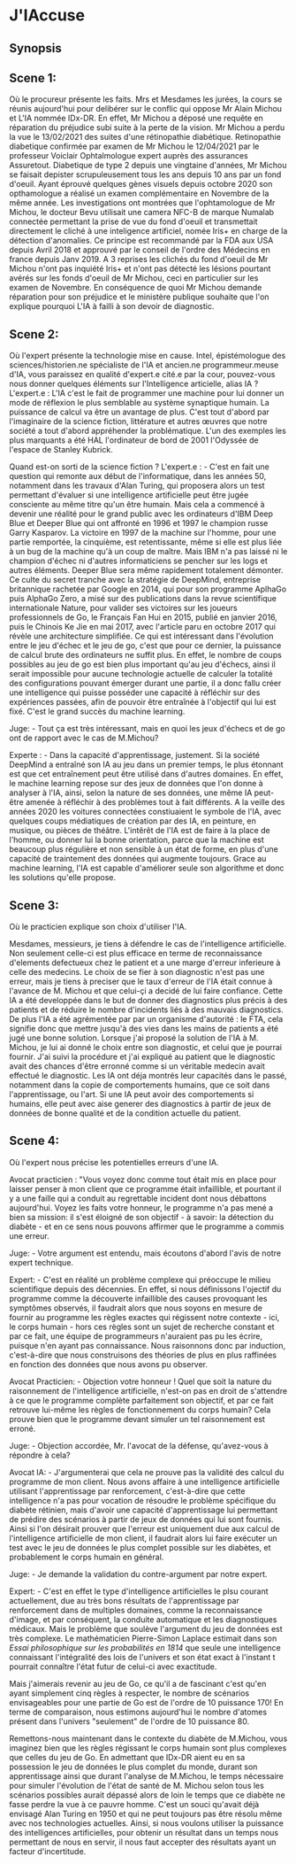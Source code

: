 # J'IAccuse

## Synopsis

## Scene 1:

Où le procureur présente les faits.
Mrs et Mesdames les jurées, la cours se réunis aujourd'hui pour delibérer sur le conflic qui oppose Mr Alain Michou et L'IA nommée IDx-DR.
En effet, Mr Michou a déposé une requête en réparation du préjudice subi suite à la perte de la vision.
Mr Michou a perdu la vue le 13/02/2021 des suites d'une rétinopathie diabétique.
Retinopathie diabetique confirmée par examen de Mr Michou le 12/04/2021 par le professeur Voiclair Ophtalmologue expert auprès des assurances Assuretout.
Diabetique de type 2 depuis une vingtaine d'années, Mr Michou se faisait depister scrupuleusement tous les ans depuis 10 ans par un fond d'oeuil.
Ayant éprouvé quelques gènes visuels depuis octobre 2020 son opthamologue a réalisé un examen complémentaire en Novembre de la même année.
Les investigations ont montrées que l'ophtamologue de Mr Michou, le docteur Bevu utilisait une camera NFC-B de marque Numalab connectée permettant la prise de vue du fond d'oeuil et transmettait directement le cliché à une inteligence artificiel, nomée Iris+ en charge de la détection d'anomalies.
Ce principe est recommandé par la FDA aux USA depuis Avril 2018 et approuvé par le conseil de l'ordre des Médecins en france depuis Janv 2019.
A 3 reprises les clichés du fond d'oeuil de Mr Michou n'ont pas inquiété Iris+ et n'ont pas détecté les lésions pourtant avérés sur les fonds d'oeuil de Mr Michou, ceci en particulier sur les examen de Novembre.
En conséquence de quoi Mr Michou demande réparation pour son préjudice
et le ministère publique souhaite que l'on explique pourquoi L'IA à failli à son devoir de diagnostic.



## Scene 2:

Où l'expert présente la technologie mise en cause.
Intel, épistémologue des sciences/historien.ne spécialiste de l'IA et ancien.ne programmeur.meuse d'IA, vous paraissez en qualité d'expert.e cité.e par la cour, pouvez-vous nous donner quelques éléments sur l'Intelligence articielle, alias IA ?
L'expert.e : L'IA c'est le fait de programmer une machine pour lui donner un mode de réflexion le plus semblable au système synaptique humain. La puissance de calcul va être un avantage de plus.
C'est tout d'abord par l'imaginaire de la science fiction, littérature et autres œuvres que notre société a tout d'abord appréhender la problématique. L'un des exemples les plus marquants a été HAL l'ordinateur de bord de 2001 l'Odyssée de l'espace de Stanley Kubrick.

Quand est-on sorti de la science fiction ?
L'expert.e : - C'est en fait une question qui remonte aux début de l'informatique, dans les années 50, notamment dans les travaux d'Alan Turing, qui proposera alors un test permettant d'évaluer si une intelligence artificielle peut être jugée consciente au même titre qu'un être humain. Mais cela a commencé à devenir une réalité pour le grand public avec les ordinateurs d'IBM Deep Blue et Deeper Blue qui ont affronté en 1996 et 1997 le champion russe Garry Kasparov. La victoire en 1997 de la machine sur l'homme, pour une partie remportée, la cinquième, est retentissante, même si elle est plus liée à un bug de la machine qu'à un coup de maître. Mais IBM n'a pas laissé ni le champion d'échec ni d'autres informaticiens se pencher sur les logs et autres éléments. Deeper Blue sera même rapidement totalement démonter.
Ce culte du secret tranche avec la stratégie de DeepMind, entreprise britannique rachetée par Google en 2014, qui pour son programme AplhaGo puis AlphaGo Zero, a misé sur des publications dans la revue scientifique internationale Nature, pour valider ses victoires sur les joueurs professionnels de Go, le Français Fan Hui en 2015, publié en janvier 2016, puis le Chinois Ke Jie en mai 2017, avec l'article paru en octobre 2017 qui révèle une architecture simplifiée.
Ce qui est intéressant dans l'évolution entre le jeu d'échec et le jeu de go, c'est que pour ce dernier, la puissance de calcul brute des ordinateurs ne suffit plus. En effet, le nombre de coups possibles au jeu de go est bien plus important qu'au jeu d'échecs, ainsi il serait impossible pour aucune technologie actuelle de calculer la totalité des configurations pouvant émerger durant une partie, il a donc fallu créer une intelligence qui puisse posséder une capacité à réfléchir sur des expériences passées, afin de pouvoir être entraînée à l'objectif qui lui est fixé. C'est le grand succès du machine learning.

Juge: - Tout ça est très intéressant, mais en quoi les jeux d'échecs et de go ont de rapport avec le cas de M.Michou?

Experte : - Dans la capacité d'apprentissage, justement. Si la société DeepMind a entraîné son IA au jeu dans un premier temps, le plus étonnant est que cet entraînement peut être utilisé dans d'autres domaines. En effet, le machine learning repose sur des jeux de données que l'on donne à analyser à l'IA, ainsi, selon la nature de ses données, une même IA peut-être amenée à réfléchir à des problèmes tout à fait différents. A la veille des années 2020 les voitures connectées constiuaient le symbole de l'IA, avec quelques coups médiatiques de création par des IA, en peinture, en musique, ou pièces de théâtre.
L'intêrêt de l'IA est de faire à la place de l'homme, ou donner lui la bonne orientation, parce que la machine est beaucoup plus régulière et non sensible à un état de forme, en plus d'une capacité de traintement des données qui augmente toujours. Grace au machine learning, l'IA est capable d'améliorer seule son algorithme et donc les solutions qu'elle propose.

## Scene 3:

Où le practicien explique son choix d'utiliser l'IA.

Mesdames, messieurs, je tiens à défendre le cas de l'intelligence artificielle. Non seulement celle-ci est plus efficace en terme de reconnaissance d'elements defectueux chez le patient et a une marge d'erreur inferieure à celle des medecins. Le choix de se fier à son diagnostic n'est pas une erreur, mais je tiens à preciser que le taux d'erreur de l'IA était connue à l'avance de M. Michou et que celui-çi a decidé de lui faire confiance. Cette IA a été developpée dans le but de donner des diagnostics plus précis à des patients et de réduire le nombre d'incidents liés à des mauvais diagnostics. De plus l'IA a été agrémentée par par un organisme d'autorité : le FTA, cela signifie donc que mettre jusqu'à des vies dans les mains de patients a été jugé une bonne solution. Lorsque j'ai proposé la solution de l'IA à M. Michou, je lui ai donné le choix entre son diagnostic, et celui que je pourrai fournir. J'ai suivi la procédure et j'ai expliqué au patient que le diagnostic avait des chances d'être erronné comme si un véritable medecin avait effectué le diagnostic. Les IA ont déja montrés leur capacités dans le passé, notamment dans la copie de comportements humains, que ce soit dans l'apprentissage, ou l'art. Si une IA peut avoir des comportements si humains, elle peut avec aise generer des diagnostics à partir de jeux de données de bonne qualité et de la condition actuelle du patient.

## Scene 4:

Où l'expert nous précise les potentielles erreurs d'une IA.

Avocat practicien : "Vous voyez donc comme tout était mis en place pour laisser penser à mon client que ce programme était infaillible, et pourtant il y a une faille qui a conduit au regrettable incident dont nous débattons aujourd'hui. Voyez les faits votre honneur, le programme n'a pas mené a bien sa mission: il s'est éloigné de son objectif - à savoir: la détection du diabète - et en ce sens nous pouvons affirmer que le programme a commis une erreur.

Juge: - Votre argument est entendu, mais écoutons d'abord l'avis de notre expert technique.

Expert: - C'est en réalité un problème complexe qui préoccupe le milieu scientifique depuis des décennies. En effet, si nous définissons l'ojectif du programme comme la découverte infaillible des causes provoquant les symptômes observés, il faudrait alors que nous soyons en mesure de fournir au programme les règles exactes qui régissent notre contexte - ici, le corps humain - hors ces règles sont un sujet de recherche constant et par ce fait, une équipe de programmeurs n'auraient pas pu les écrire, puisque n'en ayant pas connaissance. Nous raisonnons donc par induction, c'est-à-dire que nous construisons des théories de plus en plus raffinées en fonction des données que nous avons pu observer.

Avocat Practicien: - Objection votre honneur ! Quel que soit la nature du raisonnement de l'intelligence artificielle, n'est-on pas en droit de s'attendre à ce que le programme complète parfaitement son objectif, et par ce fait retrouve lui-même les règles de fonctionnement du corps humain? Cela prouve bien que le programme devant simuler un tel raisonnement est erroné.

Juge: - Objection accordée, Mr. l'avocat de la défense, qu'avez-vous à répondre à cela?

Avocat IA: - J'argumenterai que cela ne prouve pas la validité des calcul du programme de mon client. Nous avons affaire à une intelligence artificielle utilisant l'apprentissage par renforcement, c'est-à-dire que cette intelligence n'a pas pour vocation de résoudre le problème spécifique du diabète rétinien, mais d'avoir une capacité d'apprentissage lui permettant de prédire des scénarios à partir de jeux de données qui lui sont fournis. Ainsi si l'on désirait prouver que l'erreur est uniquement due aux calcul de l'intelligence artificielle de mon client, il faudrait alors lui faire exécuter un test avec le jeu de données le plus complet possible sur les diabètes, et probablement le corps humain en général.

Juge: - Je demande la validation du contre-argument par notre expert.

Expert: - C'est en effet le type d'intelligence artificielles le plsu courant actuellement, due au très bons résultats de l'apprentissage par renforcement dans de multiples domaines, comme la reconnaissance d'image, et par conséquent, la conduite automatique et les diagnostiques médicaux. Mais le problème que soulève l'argument du jeu de données est très complexe. Le mathématicien Pierre-Simon Laplace estimait dans son *Essai philosophique sur les probabilités en 1814* que seule une intelligence connaissant l'intégralité des lois de l'univers et son état exact à l'instant t pourrait connaître l'état futur de celui-ci avec exactitude.

Mais j'aimerais revenir au jeu de Go, ce qu'il a de fascinant c'est qu'en ayant simplement cinq règles à respecter, le nombre de scénarios envisageables pour une partie de Go est de l'ordre de 10 puissance 170! En terme de comparaison, nous estimons aujourd'hui le nombre d'atomes présent dans l'univers "seulement" de l'ordre de 10 puissance 80.

Remettons-nous maintenant dans le contexte du diabète de M.Michou, vous imaginez bien que les règles régissant le corps humain sont plus complexes que celles du jeu de Go. En admettant que IDx-DR aient eu en sa possession le jeu de données le plus complet du monde, durant son apprentissage ainsi que durant l'analyse de M.Michou, le temps nécessaire pour simuler l'évolution de l'état de santé de M. Michou selon tous les scénarios possibles aurait dépassé alors de loin le temps que ce diabète ne fasse perdre la vue à ce pauvre homme. C'est un souci qu'avait déjà envisagé Alan Turing en 1950 et qui ne peut toujours pas être résolu même avec nos technologies actuelles. Ainsi, si nous voulons utiliser la puissance des intelligences artificielles, pour obtenir un résultat dans un temps nous permettant de nous en servir, il nous faut accepter des résultats ayant un facteur d'incertitude.
